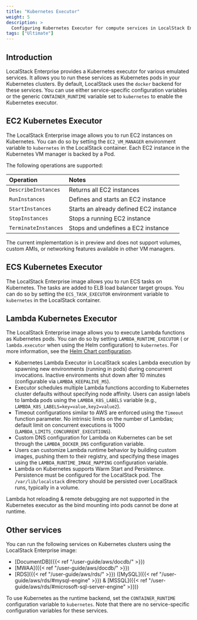 ```yaml
---
title: "Kubernetes Executor"
weight: 5
description: >
  Configuring Kubernetes Executor for compute services in LocalStack Enterprise
tags: ["Ultimate"]
---
```


## Introduction

LocalStack Enterprise provides a Kubernetes executor for various emulated services.
It allows you to run these services as Kubernetes pods in your Kubernetes clusters.
By default, LocalStack uses the `docker` backend for these services.
You can use either service-specific configuration variables or the generic  `CONTAINER_RUNTIME`  variable set to  `kubernetes`  to enable the Kubernetes executor.

## EC2 Kubernetes Executor

The LocalStack Enterprise image allows you to run EC2 instances on Kubernetes.
You can do so by setting the `EC2_VM_MANAGER` environment variable to `kubernetes` in the LocalStack container.
Each EC2 instance in the Kubernetes VM manager is backed by a Pod.

The following operations are supported:

| Operation            | Notes                                  |
| :------------------- | :------------------------------------- |
| `DescribeInstances`  | Returns all EC2 instances              |
| `RunInstances`       | Defines and starts an EC2 instance     |
| `StartInstances`     | Starts an already defined EC2 instance |
| `StopInstances`      | Stops a running EC2 instance           |
| `TerminateInstances` | Stops and undefines a EC2 instance     |

The current implementation is in preview and does not support volumes, custom AMIs, or networking features available in other VM managers.

## ECS Kubernetes Executor

The LocalStack Enterprise image allows you to run ECS tasks on Kubernetes.
The tasks are added to ELB load balancer target groups.
You can do so by setting the `ECS_TASK_EXECUTOR` environment variable to `kubernetes` in the LocalStack container.

## Lambda Kubernetes Executor

The LocalStack Enterprise image allows you to execute Lambda functions as Kubernetes pods.
You can do so by setting `LAMBDA_RUNTIME_EXECUTOR` ( or `lambda.executor` when using the Helm configuration) to `kubernetes`.
For more information, see the [Helm Chart configuration](https://github.com/localstack/helm-charts/blob/ce47b1590605901650ab788556bc871efbd78b8d/charts/localstack/values.yaml#L178-L208).

- Kubernetes Lambda Executor in LocalStack scales Lambda execution by spawning new environments (running in pods) during concurrent invocations.
  Inactive environments shut down after 10 minutes (configurable via `LAMBDA_KEEPALIVE_MS`).
- Executor schedules multiple Lambda functions according to Kubernetes cluster defaults without specifying node affinity.
  Users can assign labels to lambda pods using the `LAMBDA_K8S_LABELS` variable (e.g., `LAMBDA_K8S_LABELS=key=value,key2=value2`).
- Timeout configurations similar to AWS are enforced using the `Timeout` function parameter.
  No intrinsic limits on the number of Lambdas; default limit on concurrent executions is 1000 (`LAMBDA_LIMITS_CONCURRENT_EXECUTIONS`).
- Custom DNS configuration for Lambda on Kubernetes can be set through the `LAMBDA_DOCKER_DNS` configuration variable.
- Users can customize Lambda runtime behavior by building custom images, pushing them to their registry, and specifying these images using the `LAMBDA_RUNTIME_IMAGE_MAPPING` configuration variable.
- Lambda on Kubernetes supports Warm Start and Persistence.
  Persistence must be configured for the LocalStack pod.
  The `/var/lib/localstack` directory should be persisted over LocalStack runs, typically in a volume.

Lambda hot reloading & remote debugging are not supported in the Kubernetes executor as the bind mounting into pods cannot be done at runtime.

## Other services

You can run the following services on Kubernetes clusters using the LocalStack Enterprise image:

- [DocumentDB]({{< ref "/user-guide/aws/docdb/" >}})
- [MWAA]({{< ref "/user-guide/aws/docdb/" >}})
- [RDS]({{< ref "/user-guide/aws/rds/" >}})  ([MySQL]({{< ref "/user-guide/aws/rds/#mysql-engine" >}})  &  [MSSQL]({{< ref "/user-guide/aws/rds/#microsoft-sql-server-engine" >}}))

To use Kubernetes as the runtime backend, set the `CONTAINER_RUNTIME` configuration variable to `kubernetes`.
Note that there are no service-specific configuration variables for these services.
